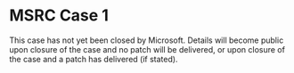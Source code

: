 # MSRC Case 1
 This case has not yet been closed by Microsoft. Details will become public upon closure of the case and no patch will be delivered, or upon closure of the case and a patch has delivered (if stated).
